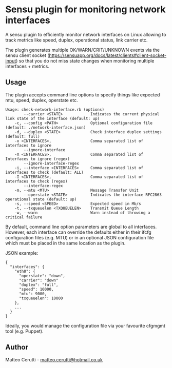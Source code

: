 # Sensu plugin for monitoring network interfaces

A sensu plugin to efficiently monitor network interfaces on Linux allowing to track metrics like speed, duplex, operational status, link carrier etc.

The plugin generates multiple OK/WARN/CRIT/UNKNOWN events via the sensu client socket (https://sensuapp.org/docs/latest/clients#client-socket-input) so that you
do not miss state changes when monitoring multiple interfaces + metrics.

## Usage

The plugin accepts command line options to specify things like expected mtu, speed, duplex, operstate etc.

```
Usage: check-network-interface.rb (options)
        --carrier <STATE>            Indicates the current physical link state of the interface (default: up)
    -c, --config <PATH>              Optional configuration file (default: ./network-interface.json)
    -d, --duplex <STATE>             Check interface duplex settings (default: full)
    -x <INTERFACES>,                 Comma separated list of interfaces to ignore
        --ignore-interface
    -X <INTERFACES>,                 Comma separated list of Interfaces to ignore (regex)
        --ignore-interface-regex
    -i, --interface <INTERFACES>     Comma separated list of interfaces to check (default: ALL)
    -I <INTERFACES>,                 Comma separated list of interfaces to check (regex)
        --interface-regex
    -m, --mtu <MTU>                  Message Transfer Unit
        --operstate <STATE>          Indicates the interface RFC2863 operational state (default: up)
    -s, --speed <SPEED>              Expected speed in Mb/s
    -t, --txqueuelen <TXQUEUELEN>    Transmit Queue Length
    -w, --warn                       Warn instead of throwing a critical failure
```

By default, command line option parameters are global to all interfaces. However, each interface can override the defaults either in their ifcfg configuration files (e.g. MTU) or
in an optional JSON configuration file which must be placed in the same location as the plugin.

JSON example:

```
{
  "interfaces": {
    "eth0": {
      "operstate": "down",
      "carrier": "down"
      "duplex": "full",
      "speed": 10000,
      "mtu": 9000,
      "txqueuelen": 10000
    },
    ...
  }
}
```

Ideally, you would manage the configuration file via your favourite cfgmgmt tool (e.g. Puppet).

## Author
Matteo Cerutti - <matteo.cerutti@hotmail.co.uk>
